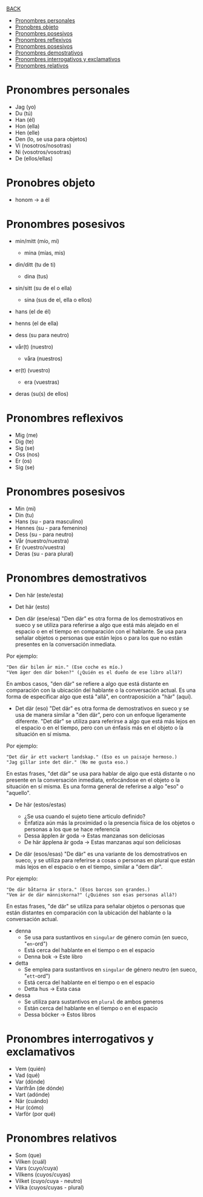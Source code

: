 [BACK](./VOCABULARY.md)

- [Pronombres personales](#pronombres-personales)
- [Pronobres objeto](#pronobres-objeto)
- [Pronombres posesivos](#pronombres-posesivos)
- [Pronombres reflexivos](#pronombres-reflexivos)
- [Pronombres posesivos](#pronombres-posesivos-1)
- [Pronombres demostrativos](#pronombres-demostrativos)
- [Pronombres interrogativos y exclamativos](#pronombres-interrogativos-y-exclamativos)
- [Pronombres relativos](#pronombres-relativos)

# Pronombres personales

- Jag (yo)
- Du (tú)
- Han (él)
- Hon (ella)
- Hen (elle)
- Den (lo, se usa para objetos)
- Vi (nosotros/nosotras)
- Ni (vosotros/vosotras)
- De (ellos/ellas)

# Pronobres objeto

- honom -> a él

# Pronombres posesivos

- min/mitt (mío, mi)
  - mina (mías, mis)

- din/ditt (tu de ti)
  - dina (tus)

- sin/sitt (su de el o ella)
  - sina (sus de el, ella o ellos)

- hans (el de él)

- henns (el de ella)

- dess (su para neutro)

- vår(t) (nuestro)
  - våra (nuestros)

- er(t) (vuestro)
  - era (vuestras)

- deras (su(s) de ellos)

# Pronombres reflexivos

- Mig (me)
- Dig (te)
- Sig (se)
- Oss (nos)
- Er (os)
- Sig (se)

# Pronombres posesivos

- Min (mi)
- Din (tu)
- Hans (su - para masculino)
- Hennes (su - para femenino)
- Dess (su - para neutro)
- Vår (nuestro/nuestra)
- Er (vuestro/vuestra)
- Deras (su - para plural)

# Pronombres demostrativos

- Den här (este/esta)
- Det här (esto)

- Den där (ese/esa)
"Den där" es otra forma de los demostrativos en sueco y se utiliza para referirse a algo que está más alejado en el espacio o en el tiempo en comparación con el hablante. Se usa para señalar objetos o personas que están lejos o para los que no están presentes en la conversación inmediata.

Por ejemplo:

    "Den där bilen är min." (Ese coche es mío.)
    "Vem äger den där boken?" (¿Quién es el dueño de ese libro allá?)

En ambos casos, "den där" se refiere a algo que está distante en comparación con la ubicación del hablante o la conversación actual. Es una forma de especificar algo que está "allá", en contraposición a "här" (aquí).

- Det där (eso)
"Det där" es otra forma de demostrativos en sueco y se usa de manera similar a "den där", pero con un enfoque ligeramente diferente. "Det där" se utiliza para referirse a algo que está más lejos en el espacio o en el tiempo, pero con un énfasis más en el objeto o la situación en sí misma.

Por ejemplo:

    "Det där är ett vackert landskap." (Eso es un paisaje hermoso.)
    "Jag gillar inte det där." (No me gusta eso.)

En estas frases, "det där" se usa para hablar de algo que está distante o no presente en la conversación inmediata, enfocándose en el objeto o la situación en sí misma. Es una forma general de referirse a algo "eso" o "aquello".

- De här (estos/estas)
  - ¿Se usa cuando el sujeto tiene articulo definido?
  - Enfatiza aún más la proximidad o la presencia física de los objetos o personas a los que se hace referencia
  - Dessa äpplen är goda -> Estas manzanas son deliciosas
  - De här äpplena är goda -> Estas manzanas aquí son deliciosas

- De där (esos/esas)
"De där" es una variante de los demostrativos en sueco, y se utiliza para referirse a cosas o personas en plural que están más lejos en el espacio o en el tiempo, similar a "dem där".

Por ejemplo:

    "De där båtarna är stora." (Esos barcos son grandes.)
    "Vem är de där människorna?" (¿Quiénes son esas personas allá?)

En estas frases, "de där" se utiliza para señalar objetos o personas que están distantes en comparación con la ubicación del hablante o la conversación actual.

- denna
  - Se usa para sustantivos en `singular` de género común (en sueco, "`en`-ord")
  - Está cerca del hablante en el tiempo o en el espacio
  - Denna bok -> Este libro
- detta
  - Se emplea para sustantivos en `singular` de género neutro (en sueco, "`ett`-ord")
  - Está cerca del hablante en el tiempo o en el espacio
  - Detta hus -> Esta casa
- dessa
  - Se utiliza para sustantivos en `plural` de ambos generos
  - Están cerca del hablante en el tiempo o en el espacio
  - Dessa böcker -> Estos libros

# Pronombres interrogativos y exclamativos

- Vem (quién)
- Vad (qué)
- Var (dónde)
- Varifrån (de dónde)
- Vart (adónde)
- När (cuándo)
- Hur (cómo)
- Varför (por qué)

# Pronombres relativos

- Som (que)
- Vilken (cuál)
- Vars (cuyo/cuya)
- Vilkens (cuyos/cuyas)
- Vilket (cuyo/cuya - neutro)
- Vilka (cuyos/cuyas - plural)